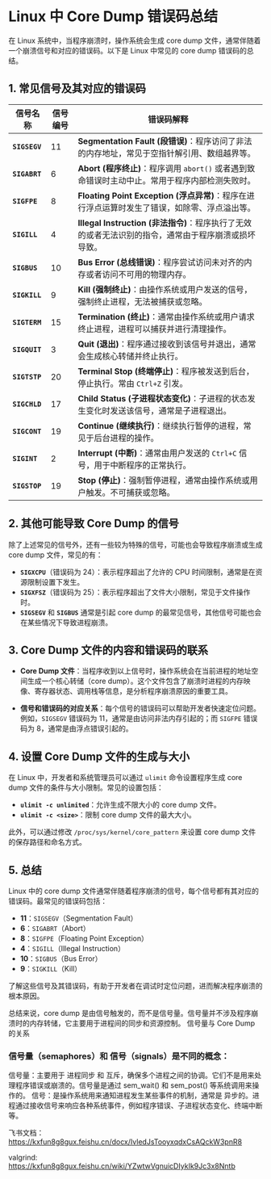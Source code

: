 # Linux 中 Core Dump 错误码总结

在 Linux 系统中，当程序崩溃时，操作系统会生成 core dump 文件，通常伴随着一个崩溃信号和对应的错误码。以下是 Linux 中常见的 core dump 错误码的总结。

## 1. 常见信号及其对应的错误码

| 信号名称       | 信号编号 | 错误码解释                                              |
|----------------|----------|----------------------------------------------------------|
| **`SIGSEGV`**   | 11       | **Segmentation Fault (段错误)**：程序访问了非法的内存地址，常见于空指针解引用、数组越界等。         |
| **`SIGABRT`**   | 6        | **Abort (程序终止)**：程序调用 `abort()` 或者遇到致命错误时主动中止。常用于程序内部检测失败时。   |
| **`SIGFPE`**    | 8        | **Floating Point Exception (浮点异常)**：程序在进行浮点运算时发生了错误，如除零、浮点溢出等。        |
| **`SIGILL`**    | 4        | **Illegal Instruction (非法指令)**：程序执行了无效的或者无法识别的指令，通常由于程序崩溃或损坏导致。 |
| **`SIGBUS`**    | 10       | **Bus Error (总线错误)**：程序尝试访问未对齐的内存或者访问不可用的物理内存。                     |
| **`SIGKILL`**   | 9        | **Kill (强制终止)**：由操作系统或用户发送的信号，强制终止进程，无法被捕获或忽略。                  |
| **`SIGTERM`**   | 15       | **Termination (终止)**：通常由操作系统或用户请求终止进程，进程可以捕获并进行清理操作。               |
| **`SIGQUIT`**   | 3        | **Quit (退出)**：程序通过接收到该信号并退出，通常会生成核心转储并终止执行。                         |
| **`SIGTSTP`**   | 20       | **Terminal Stop (终端停止)**：程序被发送到后台，停止执行。常由 `Ctrl+Z` 引发。                      |
| **`SIGCHLD`**   | 17       | **Child Status (子进程状态变化)**：子进程的状态发生变化时发送该信号，通常是子进程退出。              |
| **`SIGCONT`**   | 19       | **Continue (继续执行)**：继续执行暂停的进程，常见于后台进程的操作。                                |
| **`SIGINT`**    | 2        | **Interrupt (中断)**：通常由用户发送的 `Ctrl+C` 信号，用于中断程序的正常执行。                     |
| **`SIGSTOP`**   | 19       | **Stop (停止)**：强制暂停进程，通常由操作系统或用户触发。不可捕获或忽略。                          |

## 2. 其他可能导致 Core Dump 的信号

除了上述常见的信号外，还有一些较为特殊的信号，可能也会导致程序崩溃或生成 core dump 文件，常见的有：

- **`SIGXCPU`**（错误码为 24）：表示程序超出了允许的 CPU 时间限制，通常是在资源限制设置下发生。
- **`SIGXFSZ`**（错误码为 25）：表示程序超出了文件大小限制，常见于文件操作时。
- **`SIGSEGV`** 和 **`SIGBUS`** 通常是引起 core dump 的最常见信号，其他信号可能也会在某些情况下导致进程崩溃。

## 3. Core Dump 文件的内容和错误码的联系

- **Core Dump 文件**：当程序收到以上信号时，操作系统会在当前进程的地址空间生成一个核心转储（core dump）。这个文件包含了崩溃时进程的内存映像、寄存器状态、调用栈等信息，是分析程序崩溃原因的重要工具。
  
- **信号和错误码的对应关系**：每个信号的错误码可以帮助开发者快速定位问题。例如，`SIGSEGV` 错误码为 11，通常是由访问非法内存引起的；而 `SIGFPE` 错误码为 8，通常是由浮点错误引起的。

## 4. 设置 Core Dump 文件的生成与大小

在 Linux 中，开发者和系统管理员可以通过 `ulimit` 命令设置程序生成 core dump 文件的条件与大小限制。常见的设置包括：

- **`ulimit -c unlimited`**：允许生成不限大小的 core dump 文件。
- **`ulimit -c <size>`**：限制 core dump 文件的最大大小。

此外，可以通过修改 `/proc/sys/kernel/core_pattern` 来设置 core dump 文件的保存路径和命名方式。

## 5. 总结

Linux 中的 core dump 文件通常伴随着程序崩溃的信号，每个信号都有其对应的错误码。最常见的错误码包括：

- **11**：`SIGSEGV`（Segmentation Fault）
- **6**：`SIGABRT`（Abort）
- **8**：`SIGFPE`（Floating Point Exception）
- **4**：`SIGILL`（Illegal Instruction）
- **10**：`SIGBUS`（Bus Error）
- **9**：`SIGKILL`（Kill）

了解这些信号及其错误码，有助于开发者在调试时定位问题，进而解决程序崩溃的根本原因。

总结来说，core dump 是由信号触发的，而不是信号量。信号量并不涉及程序崩溃时的内存转储，它主要用于进程间的同步和资源控制。
信号量与 Core Dump 的关系
### 信号量（semaphores）和 信号（signals）是不同的概念：
信号量：主要用于 进程同步 和 互斥，确保多个进程之间的协调。它们不是用来处理程序错误或崩溃的。信号量是通过 sem_wait() 和 sem_post() 等系统调用来操作的。
信号：是操作系统用来通知进程发生某些事件的机制，通常是 异步的。进程通过接收信号来响应各种系统事件，例如程序错误、子进程状态变化、终端中断等。



飞书文档：
      https://kxfun8g8gux.feishu.cn/docx/IvledJsTooyxqdxCsAQckW3pnR8

valgrind:
    https://kxfun8g8gux.feishu.cn/wiki/YZwtwVgnuicDIykIk9Jc3x8Nntb



